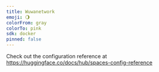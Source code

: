 ```yaml
---
title: Wuwanetwork
emoji: 🌖
colorFrom: gray
colorTo: pink
sdk: docker
pinned: false
---
```


Check out the configuration reference at https://huggingface.co/docs/hub/spaces-config-reference
